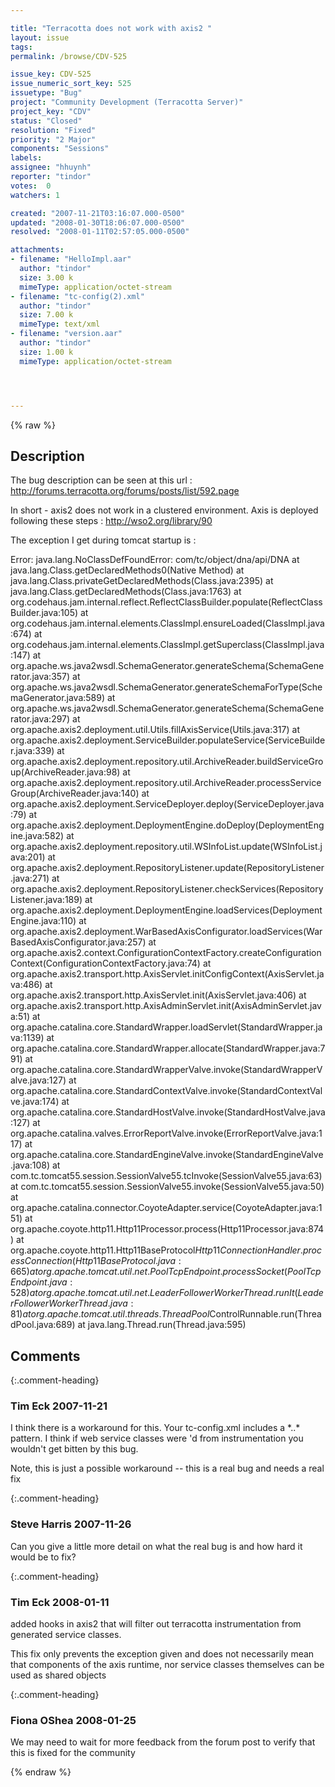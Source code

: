 ```yaml
---

title: "Terracotta does not work with axis2 "
layout: issue
tags: 
permalink: /browse/CDV-525

issue_key: CDV-525
issue_numeric_sort_key: 525
issuetype: "Bug"
project: "Community Development (Terracotta Server)"
project_key: "CDV"
status: "Closed"
resolution: "Fixed"
priority: "2 Major"
components: "Sessions"
labels: 
assignee: "hhuynh"
reporter: "tindor"
votes:  0
watchers: 1

created: "2007-11-21T03:16:07.000-0500"
updated: "2008-01-30T18:06:07.000-0500"
resolved: "2008-01-11T02:57:05.000-0500"

attachments:
- filename: "HelloImpl.aar"
  author: "tindor"
  size: 3.00 k
  mimeType: application/octet-stream
- filename: "tc-config(2).xml"
  author: "tindor"
  size: 7.00 k
  mimeType: text/xml
- filename: "version.aar"
  author: "tindor"
  size: 1.00 k
  mimeType: application/octet-stream




---
```


{% raw %}

## Description

<div markdown="1" class="description">

The bug description can be seen at this url :
http://forums.terracotta.org/forums/posts/list/592.page

In short - axis2 does not work in a clustered environment.
Axis is deployed following these steps : 
http://wso2.org/library/90

The exception I get during tomcat startup is :

Error: java.lang.NoClassDefFoundError: com/tc/object/dna/api/DNA at java.lang.Class.getDeclaredMethods0(Native Method) at java.lang.Class.privateGetDeclaredMethods(Class.java:2395) at java.lang.Class.getDeclaredMethods(Class.java:1763) at org.codehaus.jam.internal.reflect.ReflectClassBuilder.populate(ReflectClassBuilder.java:105) at org.codehaus.jam.internal.elements.ClassImpl.ensureLoaded(ClassImpl.java:674) at org.codehaus.jam.internal.elements.ClassImpl.getSuperclass(ClassImpl.java:147) at org.apache.ws.java2wsdl.SchemaGenerator.generateSchema(SchemaGenerator.java:357) at org.apache.ws.java2wsdl.SchemaGenerator.generateSchemaForType(SchemaGenerator.java:589) at org.apache.ws.java2wsdl.SchemaGenerator.generateSchema(SchemaGenerator.java:297) at org.apache.axis2.deployment.util.Utils.fillAxisService(Utils.java:317) at org.apache.axis2.deployment.ServiceBuilder.populateService(ServiceBuilder.java:339) at org.apache.axis2.deployment.repository.util.ArchiveReader.buildServiceGroup(ArchiveReader.java:98) at org.apache.axis2.deployment.repository.util.ArchiveReader.processServiceGroup(ArchiveReader.java:140) at org.apache.axis2.deployment.ServiceDeployer.deploy(ServiceDeployer.java:79) at org.apache.axis2.deployment.DeploymentEngine.doDeploy(DeploymentEngine.java:582) at org.apache.axis2.deployment.repository.util.WSInfoList.update(WSInfoList.java:201) at org.apache.axis2.deployment.RepositoryListener.update(RepositoryListener.java:271) at org.apache.axis2.deployment.RepositoryListener.checkServices(RepositoryListener.java:189) at org.apache.axis2.deployment.DeploymentEngine.loadServices(DeploymentEngine.java:110) at org.apache.axis2.deployment.WarBasedAxisConfigurator.loadServices(WarBasedAxisConfigurator.java:257) at org.apache.axis2.context.ConfigurationContextFactory.createConfigurationContext(ConfigurationContextFactory.java:74) at org.apache.axis2.transport.http.AxisServlet.initConfigContext(AxisServlet.java:486) at org.apache.axis2.transport.http.AxisServlet.init(AxisServlet.java:406) at org.apache.axis2.transport.http.AxisAdminServlet.init(AxisAdminServlet.java:51) at org.apache.catalina.core.StandardWrapper.loadServlet(StandardWrapper.java:1139) at org.apache.catalina.core.StandardWrapper.allocate(StandardWrapper.java:791) at org.apache.catalina.core.StandardWrapperValve.invoke(StandardWrapperValve.java:127) at org.apache.catalina.core.StandardContextValve.invoke(StandardContextValve.java:174) at org.apache.catalina.core.StandardHostValve.invoke(StandardHostValve.java:127) at org.apache.catalina.valves.ErrorReportValve.invoke(ErrorReportValve.java:117) at org.apache.catalina.core.StandardEngineValve.invoke(StandardEngineValve.java:108) at com.tc.tomcat55.session.SessionValve55.tcInvoke(SessionValve55.java:63) at com.tc.tomcat55.session.SessionValve55.invoke(SessionValve55.java:50) at org.apache.catalina.connector.CoyoteAdapter.service(CoyoteAdapter.java:151) at org.apache.coyote.http11.Http11Processor.process(Http11Processor.java:874) at org.apache.coyote.http11.Http11BaseProtocol$Http11ConnectionHandler.processConnection(Http11BaseProtocol.java:665) at org.apache.tomcat.util.net.PoolTcpEndpoint.processSocket(PoolTcpEndpoint.java:528) at org.apache.tomcat.util.net.LeaderFollowerWorkerThread.runIt(LeaderFollowerWorkerThread.java:81) at org.apache.tomcat.util.threads.ThreadPool$ControlRunnable.run(ThreadPool.java:689) at java.lang.Thread.run(Thread.java:595)

</div>

## Comments


{:.comment-heading}
### **Tim Eck** <span class="date">2007-11-21</span>

<div markdown="1" class="comment">

I think there is a workaround for this. Your tc-config.xml includes a \*..\* <include> pattern. I think if web service classes were <exclude>'d from instrumentation you wouldn't get bitten by this bug.

Note, this is just a possible workaround -- this is a real bug and needs a real fix

</div>


{:.comment-heading}
### **Steve Harris** <span class="date">2007-11-26</span>

<div markdown="1" class="comment">

Can you give a little more detail on what the real bug is and how hard it would be to fix?

</div>


{:.comment-heading}
### **Tim Eck** <span class="date">2008-01-11</span>

<div markdown="1" class="comment">

added hooks in axis2 that will filter out terracotta instrumentation from generated service classes. 

This fix only prevents the exception given and does not necessarily mean that components of the axis runtime, nor service classes themselves can be used as shared objects

</div>


{:.comment-heading}
### **Fiona OShea** <span class="date">2008-01-25</span>

<div markdown="1" class="comment">

We may need to wait for more feedback from the forum post to verify that this is fixed for the community 

</div>



{% endraw %}
